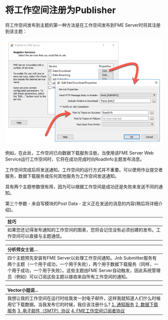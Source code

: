 # 将工作空间注册为Publisher

将工作空间发布到主题的第一种方法是在工作空间发布到FME Server时将其注册到该主题：

![](../../.gitbook/assets/img4.027.registeringwithtopics.png)

例如，在此处，工作空间已向数据下载服务注册。当使用该FME Server Web Service运行工作空间时，它将在成功完成时向RoadInfo主题发布消息。

工作空间完成后将发送通知。工作空间的运行方式并不重要。可以使用作业提交者服务，数据下载服务或任何其他服务为工作空间发送通知。

具有两个主题参数很有用，因为可以根据工作空间是成功还是失败来发送不同的通知。

第三个参数 - 来自写模块的Post Data - 定义正在发送的消息的内容\(稍后将详细介绍\)。

|  技巧 |
| :--- |
|  如果您还记得发布通知的工作空间的图表，您将会记住没有必须创建的发布。工作空间可以直接与主题通信。 |

|  分析师女士说… |
| :--- |
|  四个主题预先安装有FME Server以处理工作空间通知。Job Submitter服务有两个主题（一个用于成功，一个用于失败），两个用于数据下载服务（同样，一个用于成功，一个用于失败）。这些主题由FME Server自动触发，因此系统管理员（例如）可以订阅这些主题以接收来自所有工作空间的通知。 |

|  Vector小姐说... |
| :--- |
|  我想让我的工作空间在运行时给我发一封电子邮件，这样我就知道人们什么时候用它下载数据。当我发布它的时候，我应该注册什么?  [1. 通知服务](http://52.73.3.37/fmedatastreaming/Manual/QAResponse2017.fmw?chapter=24&question=5&answer=1&DestDataset_TEXTLINE=C%3A%5CFMEOutput%5CQAResponse.html) [2. 数据下载服务](http://52.73.3.37/fmedatastreaming/Manual/QAResponse2017.fmw?chapter=24&question=5&answer=2&DestDataset_TEXTLINE=C%3A%5CFMEOutput%5CQAResponse.html) [3. 电子邮件（SMTP）协议](http://52.73.3.37/fmedatastreaming/Manual/QAResponse2017.fmw?chapter=24&question=5&answer=3&DestDataset_TEXTLINE=C%3A%5CFMEOutput%5CQAResponse.html) [4. FME工作空间订阅者协议](http://52.73.3.37/fmedatastreaming/Manual/QAResponse2017.fmw?chapter=24&question=5&answer=4&DestDataset_TEXTLINE=C%3A%5CFMEOutput%5CQAResponse.html) |

